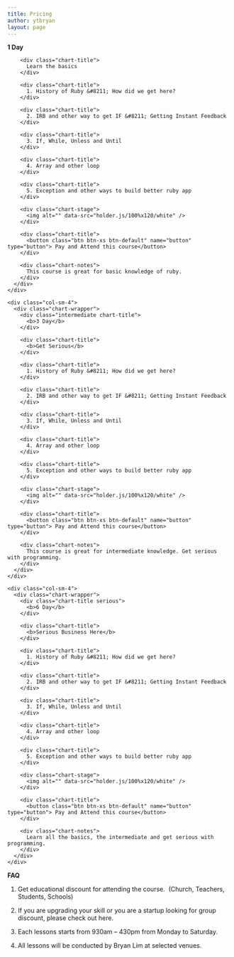 ```yaml
---
title: Pricing
author: ytbryan
layout: page
---
```

<div class="container-fluid">
  <div class="row">
    <div class="col-sm-4">
      <div class="chart-wrapper">
        <div class="easy chart-title">
          <b>1 Day</b>
        </div>
        
        <div class="chart-title">
          Learn the basics
        </div>
        
        <div class="chart-title">
          1. History of Ruby &#8211; How did we get here?
        </div>
        
        <div class="chart-title">
          2. IRB and other way to get IF &#8211; Getting Instant Feedback
        </div>
        
        <div class="chart-title">
          3. If, While, Unless and Until
        </div>
        
        <div class="chart-title">
          4. Array and other loop
        </div>
        
        <div class="chart-title">
          5. Exception and other ways to build better ruby app
        </div>
        
        <div class="chart-stage">
          <img alt="" data-src="holder.js/100%x120/white" />
        </div>
        
        <div class="chart-title">
          <button class="btn btn-xs btn-default" name="button" type="button"> Pay and Attend this course</button>
        </div>
        
        <div class="chart-notes">
          This course is great for basic knowledge of ruby.
        </div>
      </div>
    </div>
    
    <div class="col-sm-4">
      <div class="chart-wrapper">
        <div class="intermediate chart-title">
          <b>3 Day</b>
        </div>
        
        <div class="chart-title">
          <b>Get Serious</b>
        </div>
        
        <div class="chart-title">
          1. History of Ruby &#8211; How did we get here?
        </div>
        
        <div class="chart-title">
          2. IRB and other way to get IF &#8211; Getting Instant Feedback
        </div>
        
        <div class="chart-title">
          3. If, While, Unless and Until
        </div>
        
        <div class="chart-title">
          4. Array and other loop
        </div>
        
        <div class="chart-title">
          5. Exception and other ways to build better ruby app
        </div>
        
        <div class="chart-stage">
          <img alt="" data-src="holder.js/100%x120/white" />
        </div>
        
        <div class="chart-title">
          <button class="btn btn-xs btn-default" name="button" type="button"> Pay and Attend this course</button>
        </div>
        
        <div class="chart-notes">
          This course is great for intermediate knowledge. Get serious with programming.
        </div>
      </div>
    </div>
    
    <div class="col-sm-4">
      <div class="chart-wrapper">
        <div class="chart-title serious">
          <b>6 Day</b>
        </div>
        
        <div class="chart-title">
          <b>Serious Business Here</b>
        </div>
        
        <div class="chart-title">
          1. History of Ruby &#8211; How did we get here?
        </div>
        
        <div class="chart-title">
          2. IRB and other way to get IF &#8211; Getting Instant Feedback
        </div>
        
        <div class="chart-title">
          3. If, While, Unless and Until
        </div>
        
        <div class="chart-title">
          4. Array and other loop
        </div>
        
        <div class="chart-title">
          5. Exception and other ways to build better ruby app
        </div>
        
        <div class="chart-stage">
          <img alt="" data-src="holder.js/100%x120/white" />
        </div>
        
        <div class="chart-title">
          <button class="btn btn-xs btn-default" name="button" type="button"> Pay and Attend this course</button>
        </div>
        
        <div class="chart-notes">
          Learn all the basics, the intermediate and get serious with programming.
        </div>
      </div>
    </div>
  </div>
</div>

<link rel="stylesheet" type="text/css" href="https://raw.githubusercontent.com/keen/dashboards/gh-pages/assets/css/keen-dashboards.css" />

**FAQ**

1. Get educational discount for attending the course.  (Church, Teachers, Students, Schools)

2. If you are upgrading your skill or you are a startup looking for group discount, please check out here.

3. Each lessons starts from 930am &#8211; 430pm from Monday to Saturday.

4. All lessons will be conducted by Bryan Lim at selected venues.
